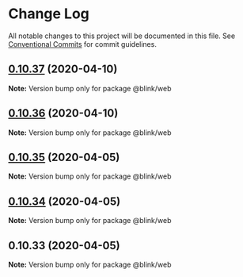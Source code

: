 # Change Log

All notable changes to this project will be documented in this file.
See [Conventional Commits](https://conventionalcommits.org) for commit guidelines.

## [0.10.37](https://github.com/ascension/blink/tree/master/projects/next/compare/@blink/web@0.10.36...@blink/web@0.10.37) (2020-04-10)

**Note:** Version bump only for package @blink/web





## [0.10.36](https://github.com/ascension/blink/tree/master/projects/next/compare/@blink/web@0.10.35...@blink/web@0.10.36) (2020-04-10)

**Note:** Version bump only for package @blink/web





## [0.10.35](https://github.com/ascension/blink/tree/master/projects/next/compare/@blink/web@0.10.34...@blink/web@0.10.35) (2020-04-05)

**Note:** Version bump only for package @blink/web

## [0.10.34](https://github.com/ascension/blink/tree/master/projects/next/compare/@blink/web@0.10.33...@blink/web@0.10.34) (2020-04-05)

**Note:** Version bump only for package @blink/web

## 0.10.33 (2020-04-05)

**Note:** Version bump only for package @blink/web
